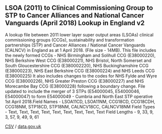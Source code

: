 ## LSOA (2011) to Clinical Commissioning Group to STP to Cancer Alliances and National Cancer Vanguards (April 2018) Lookup in England v2

A lookup file between 2011 lower layer super output areas (LSOAs) clinical commissioning groups (CCGs), sustainability and transformation partnerships (STP) and Cancer Alliances / National Cancer Vanguards (CALNCV) in England as at 1 April 2018. (File size - 14MB). This file includes the newly formed CCGs - NHS Birmingham and Solihull CCG (E38000220), NHS Berkshire West CCG (E38000221), NHS Bristol, North Somerset and South Gloucestershire CCG (E380002220), NHS Buckinghamshire CCG (E38000223), NHS East Berkshire CCG (E38000224) and NHS Leeds CCG (E38000225) It also includes changes to the codes for NHS Fylde and Wyre CCG (E38000226), NHS Greater Preston CCG (E38000227) and NHS Morecambe Bay CCG (E38000228) following a boundary change. File updated to include the merger of 3 STPs (E54000045, E54000046, E54000047) to form E54000049 - Cumbria and North East STP operative 1st April 2018.Field Names - LSOA11CD, LSOA11NM, CCG18CD, CCG18CDH, CCG18NM, STP18CD, STP18NM, CALNCV18CC, CALNCV18NM Field Types - Text, Text, Text, Text, Text, Text, Text, Text, Text Field Lengths - 9, 33, 9, 3, 57, 9, 49, 9, 61

[CSV](csv/213.csv) / [data.gov.uk](https://data.gov.uk/dataset/2606b7e1-fec9-4ce8-9057-bebe580739e8/lsoa-2011-to-clinical-commissioning-group-to-stp-to-cancer-alliances-and-national-cancer-vanguards-april-2018-lookup-in-england-v2)

